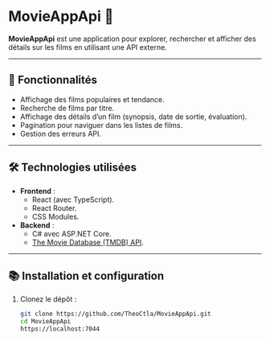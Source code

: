 # MovieAppApi 🎥

**MovieAppApi** est une application pour explorer, rechercher et afficher des détails sur les films en utilisant une API externe.

---

## 🚀 Fonctionnalités

- Affichage des films populaires et tendance.
- Recherche de films par titre.
- Affichage des détails d’un film (synopsis, date de sortie, évaluation).
- Pagination pour naviguer dans les listes de films.
- Gestion des erreurs API.

---

## 🛠️ Technologies utilisées

- **Frontend** :
  - React (avec TypeScript).
  - React Router.
  - CSS Modules.
- **Backend** :
  - C# avec ASP.NET Core.
  - [The Movie Database (TMDB) API](https://www.themoviedb.org/documentation/api).

---

## 📚 Installation et configuration

1. Clonez le dépôt :
   ```bash
   git clone https://github.com/TheoCtla/MovieAppApi.git
   cd MovieAppApi
   https://localhost:7044
